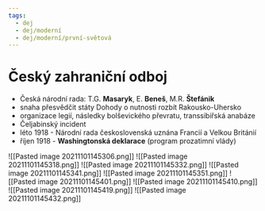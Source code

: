 ```yaml
---
tags:
  - dej
  - dej/moderní
  - dej/moderní/první-světová
---
```

# Český zahraniční odboj
- Česká národní rada: T.G. **Masaryk**, E. **Beneš**, M.R. **Štefánik**
- snaha přesvědčit státy Dohody o nutnosti rozbít Rakousko-Uhersko
- organizace legií, následky bolševického převratu, transsibiřská anabáze
- Čeljabinský incident
- léto 1918 - Národní rada československá uznána Francií a Velkou Británií
- říjen 1918 - **Washingtonská deklarace** (program prozatimní vlády)


![[Pasted image 20211101145306.png]]
![[Pasted image 20211101145318.png]]
![[Pasted image 20211101145332.png]]
![[Pasted image 20211101145341.png]]
![[Pasted image 20211101145351.png]]
![[Pasted image 20211101145401.png]]
![[Pasted image 20211101145410.png]]
![[Pasted image 20211101145419.png]]
![[Pasted image 20211101145432.png]]